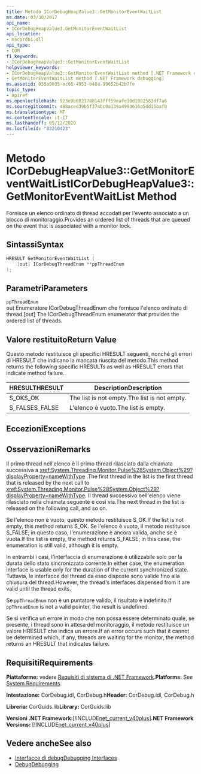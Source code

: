```yaml
---
title: Metodo ICorDebugHeapValue3::GetMonitorEventWaitList
ms.date: 03/30/2017
api_name:
- ICorDebugHeapValue3.GetMonitorEventWaitList
api_location:
- mscordbi.dll
api_type:
- COM
f1_keywords:
- ICorDebugHeapValue3::GetMonitorEventWaitList
helpviewer_keywords:
- ICorDebugHeapValue3::GetMonitorEventWaitList method [.NET Framework debugging]
- GetMonitorEventWaitList method [.NET Framework debugging]
ms.assetid: 035a9035-ac66-4953-b48a-99652b42b7fe
topic_type:
- apiref
ms.openlocfilehash: 923e9b0821788143fff59eafe10d1802583df7a6
ms.sourcegitcommit: 488aced39b5f374bc0a139a4993616a54d15baf0
ms.translationtype: MT
ms.contentlocale: it-IT
ms.lasthandoff: 05/12/2020
ms.locfileid: "83210423"
---
```

# <a name="icordebugheapvalue3getmonitoreventwaitlist-method"></a><span data-ttu-id="5f7cf-102">Metodo ICorDebugHeapValue3::GetMonitorEventWaitList</span><span class="sxs-lookup"><span data-stu-id="5f7cf-102">ICorDebugHeapValue3::GetMonitorEventWaitList Method</span></span>
<span data-ttu-id="5f7cf-103">Fornisce un elenco ordinato di thread accodati per l'evento associato a un blocco di monitoraggio.</span><span class="sxs-lookup"><span data-stu-id="5f7cf-103">Provides an ordered list of threads that are queued on the event that is associated with a monitor lock.</span></span>  
  
## <a name="syntax"></a><span data-ttu-id="5f7cf-104">Sintassi</span><span class="sxs-lookup"><span data-stu-id="5f7cf-104">Syntax</span></span>  
  
```cpp  
HRESULT GetMonitorEventWaitList (  
    [out] ICorDebugThreadEnum **ppThreadEnum  
);  
```  
  
## <a name="parameters"></a><span data-ttu-id="5f7cf-105">Parametri</span><span class="sxs-lookup"><span data-stu-id="5f7cf-105">Parameters</span></span>  
 `ppThreadEnum`  
 <span data-ttu-id="5f7cf-106">out Enumeratore ICorDebugThreadEnum che fornisce l'elenco ordinato di thread.</span><span class="sxs-lookup"><span data-stu-id="5f7cf-106">[out] The ICorDebugThreadEnum enumerator that provides the ordered list of threads.</span></span>  
  
## <a name="return-value"></a><span data-ttu-id="5f7cf-107">Valore restituito</span><span class="sxs-lookup"><span data-stu-id="5f7cf-107">Return Value</span></span>  
 <span data-ttu-id="5f7cf-108">Questo metodo restituisce gli specifici HRESULT seguenti, nonché gli errori di HRESULT che indicano la mancata riuscita del metodo.</span><span class="sxs-lookup"><span data-stu-id="5f7cf-108">This method returns the following specific HRESULTs as well as HRESULT errors that indicate method failure.</span></span>  
  
|<span data-ttu-id="5f7cf-109">HRESULT</span><span class="sxs-lookup"><span data-stu-id="5f7cf-109">HRESULT</span></span>|<span data-ttu-id="5f7cf-110">Description</span><span class="sxs-lookup"><span data-stu-id="5f7cf-110">Description</span></span>|  
|-------------|-----------------|  
|<span data-ttu-id="5f7cf-111">S_OK</span><span class="sxs-lookup"><span data-stu-id="5f7cf-111">S_OK</span></span>|<span data-ttu-id="5f7cf-112">The list is not empty.</span><span class="sxs-lookup"><span data-stu-id="5f7cf-112">The list is not empty.</span></span>|  
|<span data-ttu-id="5f7cf-113">S_FALSE</span><span class="sxs-lookup"><span data-stu-id="5f7cf-113">S_FALSE</span></span>|<span data-ttu-id="5f7cf-114">L'elenco è vuoto.</span><span class="sxs-lookup"><span data-stu-id="5f7cf-114">The list is empty.</span></span>|  
  
## <a name="exceptions"></a><span data-ttu-id="5f7cf-115">Eccezioni</span><span class="sxs-lookup"><span data-stu-id="5f7cf-115">Exceptions</span></span>  
  
## <a name="remarks"></a><span data-ttu-id="5f7cf-116">Osservazioni</span><span class="sxs-lookup"><span data-stu-id="5f7cf-116">Remarks</span></span>  
 <span data-ttu-id="5f7cf-117">Il primo thread nell'elenco è il primo thread rilasciato dalla chiamata successiva a <xref:System.Threading.Monitor.Pulse%28System.Object%29?displayProperty=nameWithType> .</span><span class="sxs-lookup"><span data-stu-id="5f7cf-117">The first thread in the list is the first thread that is released by the next call to <xref:System.Threading.Monitor.Pulse%28System.Object%29?displayProperty=nameWithType>.</span></span> <span data-ttu-id="5f7cf-118">Il thread successivo nell'elenco viene rilasciato nella chiamata seguente e così via.</span><span class="sxs-lookup"><span data-stu-id="5f7cf-118">The next thread in the list is released on the following call, and so on.</span></span>  
  
 <span data-ttu-id="5f7cf-119">Se l'elenco non è vuoto, questo metodo restituisce S_OK.</span><span class="sxs-lookup"><span data-stu-id="5f7cf-119">If the list is not empty, this method returns S_OK.</span></span> <span data-ttu-id="5f7cf-120">Se l'elenco è vuoto, il metodo restituisce S_FALSE; in questo caso, l'enumerazione è ancora valida, anche se è vuota.</span><span class="sxs-lookup"><span data-stu-id="5f7cf-120">If the list is empty, the method returns S_FALSE; in this case, the enumeration is still valid, although it is empty.</span></span>  
  
 <span data-ttu-id="5f7cf-121">In entrambi i casi, l'interfaccia di enumerazione è utilizzabile solo per la durata dello stato sincronizzato corrente.</span><span class="sxs-lookup"><span data-stu-id="5f7cf-121">In either case, the enumeration interface is usable only for the duration of the current synchronized state.</span></span> <span data-ttu-id="5f7cf-122">Tuttavia, le interfacce del thread da esso disposte sono valide fino alla chiusura del thread.</span><span class="sxs-lookup"><span data-stu-id="5f7cf-122">However, the thread's interfaces dispensed from it are valid until the thread exits.</span></span>  
  
 <span data-ttu-id="5f7cf-123">Se `ppThreadEnum` non è un puntatore valido, il risultato è indefinito.</span><span class="sxs-lookup"><span data-stu-id="5f7cf-123">If `ppThreadEnum` is not a valid pointer, the result is undefined.</span></span>  
  
 <span data-ttu-id="5f7cf-124">Se si verifica un errore in modo che non possa essere determinato quale, se presente, i thread sono in attesa del monitoraggio, il metodo restituisce un valore HRESULT che indica un errore.</span><span class="sxs-lookup"><span data-stu-id="5f7cf-124">If an error occurs such that it cannot be determined which, if any, threads are waiting for the monitor, the method returns an HRESULT that indicates failure.</span></span>  
  
## <a name="requirements"></a><span data-ttu-id="5f7cf-125">Requisiti</span><span class="sxs-lookup"><span data-stu-id="5f7cf-125">Requirements</span></span>  
 <span data-ttu-id="5f7cf-126">**Piattaforme:** vedere [Requisiti di sistema di .NET Framework](../../get-started/system-requirements.md).</span><span class="sxs-lookup"><span data-stu-id="5f7cf-126">**Platforms:** See [System Requirements](../../get-started/system-requirements.md).</span></span>  
  
 <span data-ttu-id="5f7cf-127">**Intestazione:** CorDebug.idl, CorDebug.h</span><span class="sxs-lookup"><span data-stu-id="5f7cf-127">**Header:** CorDebug.idl, CorDebug.h</span></span>  
  
 <span data-ttu-id="5f7cf-128">**Libreria:** CorGuids.lib</span><span class="sxs-lookup"><span data-stu-id="5f7cf-128">**Library:** CorGuids.lib</span></span>  
  
 <span data-ttu-id="5f7cf-129">**Versioni .NET Framework:**[!INCLUDE[net_current_v40plus](../../../../includes/net-current-v40plus-md.md)]</span><span class="sxs-lookup"><span data-stu-id="5f7cf-129">**.NET Framework Versions:** [!INCLUDE[net_current_v40plus](../../../../includes/net-current-v40plus-md.md)]</span></span>  
  
## <a name="see-also"></a><span data-ttu-id="5f7cf-130">Vedere anche</span><span class="sxs-lookup"><span data-stu-id="5f7cf-130">See also</span></span>

- [<span data-ttu-id="5f7cf-131">Interfacce di debug</span><span class="sxs-lookup"><span data-stu-id="5f7cf-131">Debugging Interfaces</span></span>](debugging-interfaces.md)
- [<span data-ttu-id="5f7cf-132">Debug</span><span class="sxs-lookup"><span data-stu-id="5f7cf-132">Debugging</span></span>](index.md)

